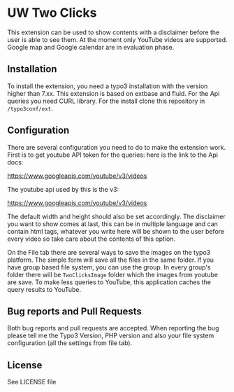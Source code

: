 # UW Two Clicks
This extension can be used to show contents with a disclaimer before the user is able to see them. At the moment only
YouTube videos are supported. Google map and Google calendar are in evaluation phase.

## Installation
To install the extension, you need a typo3 installation with the version higher than 7.xx. This extension is based
on extbase and fluid. For the Api queries you need CURL library. For the install clone this repository in `/typo3conf/ext`.

## Configuration
There are several configuration you need to do to make the extension work. First is to get youtube API token for the queries:
here is the link to the Api docs:

https://www.googleapis.com/youtube/v3/videos

The youtube api used by this is the v3:

https://www.googleapis.com/youtube/v3/videos

The default width and height should also be set accordingly. The disclaimer you want to show comes at last, this can be in multiple
language and can contain html tags, whatever you write here will be shown to the user before every video so take care about the
contents of this option.

On the File tab there are several ways to save the images on the typo3 platform. The simple form will save all the files
in the same folder. If you have group based file system, you can use the group. In every group's folder there will be `TwoClicksImage` folder
which the images from youtube are save. To make less queries to YouTube, this application caches the query results to YouTube.

## Bug reports and Pull Requests
Both bug reports and pull requests are accepted. When reporting the bug please tell me the Typo3 Version, PHP version and also your file
system configuration (all the settings from file tab). 

## License
See LICENSE file